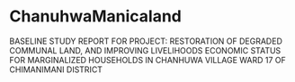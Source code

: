 # ChanuhwaManicaland
BASELINE STUDY REPORT FOR PROJECT:  RESTORATION OF DEGRADED COMMUNAL LAND, AND IMPROVING LIVELIHOODS ECONOMIC STATUS FOR MARGINALIZED HOUSEHOLDS IN CHANHUWA VILLAGE WARD 17 OF CHIMANIMANI DISTRICT
